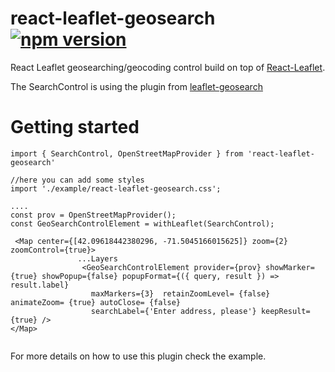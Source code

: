 # react-leaflet-geosearch [![npm version](https://img.shields.io/npm/v/react-leaflet-geosearch.svg)](https://www.npmjs.com/package/react-leaflet-geosearch)
React Leaflet geosearching/geocoding control build on top of [React-Leaflet](https://github.com/PaulLeCam/react-leaflet). 

The SearchControl is using the plugin from [leaflet-geosearch](https://github.com/smeijer/leaflet-geosearch) 



# Getting started

```
import { SearchControl, OpenStreetMapProvider } from 'react-leaflet-geosearch'

//here you can add some styles
import './example/react-leaflet-geosearch.css';

....
const prov = OpenStreetMapProvider();
const GeoSearchControlElement = withLeaflet(SearchControl);

 <Map center={[42.09618442380296, -71.5045166015625]} zoom={2} zoomControl={true}>
               ...Layers
                <GeoSearchControlElement provider={prov} showMarker= {true} showPopup={false} popupFormat={({ query, result }) => result.label} 
                  maxMarkers={3}  retainZoomLevel= {false}  animateZoom= {true} autoClose= {false}  
                  searchLabel={'Enter address, please'} keepResult= {true} />
</Map>


```

For more details on how to use this plugin check the example.